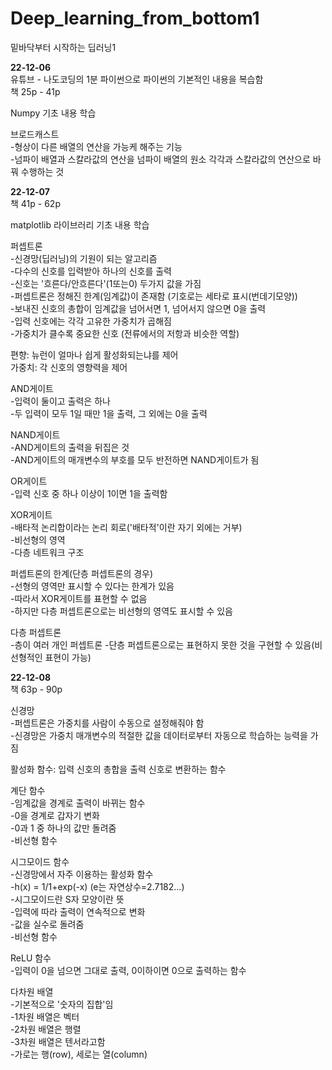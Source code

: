 # Deep_learning_from_bottom1
밑바닥부터 시작하는 딥러닝1  

**22-12-06**  
유튜브 - 나도코딩의 1분 파이썬으로 파이썬의 기본적인 내용을 복습함  
책 25p - 41p  

Numpy 기초 내용 학습  

브로드캐스트  
-형상이 다른 배열의 연산을 가능케 해주는 기능  
-넘파이 배열과 스칼라값의 연산을 넘파이 배열의 원소 각각과 스칼라값의 연산으로 바꿔 수행하는 것

**22-12-07**  
책 41p - 62p  

matplotlib 라이브러리 기초 내용 학습  

퍼셉트론  
-신경망(딥러닝)의 기원이 되는 알고리즘  
-다수의 신호를 입력받아 하나의 신호를 출력  
-신호는 '흐른다/안흐른다'(1또는0) 두가지 값을 가짐  
-퍼셉트론은 정해진 한계(임계값)이 존재함 (기호로는 세타로 표시(번데기모양))  
-보내진 신호의 총합이 임계값을 넘어서면 1, 넘어서지 않으면 0을 출력  
-입력 신호에는 각각 고유한 가중치가 곱해짐  
-가중치가 클수록 중요한 신호 (전류에서의 저항과 비슷한 역할)  

편향: 뉴런이 얼마나 쉽게 활성화되는냐를 제어  
가중치: 각 신호의 영향력을 제어  

AND게이트  
-입력이 둘이고 출력은 하나  
-두 입력이 모두 1일 때만 1을 출력, 그 외에는 0을 출력  

NAND게이트  
-AND게이트의 출력을 뒤집은 것  
-AND게이트의 매개변수의 부호를 모두 반전하면 NAND게이트가 됨  

OR게이트  
-입력 신호 중 하나 이상이 1이면 1을 출력함  

XOR게이트  
-배타적 논리합이라는 논리 회로('배타적'이란 자기 외에는 거부)  
-비선형의 영역  
-다층 네트워크 구조  

퍼셉트론의 한계(단층 퍼셉트론의 경우)  
-선형의 영역만 표시할 수 있다는 한계가 있음  
-따라서 XOR게이트를 표현할 수 없음  
-하지만 다층 퍼셉트론으로는 비선형의 영역도 표시할 수 있음  

다층 퍼셉트론  
-층이 여러 개인 퍼셉트론
-단층 퍼셉트론으로는 표현하지 못한 것을 구현할 수 있음(비선형적인 표현이 가능)  

**22-12-08**  
책 63p - 90p  

신경망  
-퍼셉트론은 가중치를 사람이 수동으로 설정해줘야 함  
-신경망은 가중치 매개변수의 적절한 값을 데이터로부터 자동으로 학습하는 능력을 가짐  

활성화 함수: 입력 신호의 총합을 출력 신호로 변환하는 함수  

계단 함수  
-임계값을 경계로 출력이 바뀌는 함수  
-0을 경계로 갑자기 변화  
-0과 1 중 하나의 값만 돌려줌  
-비선형 함수  

시그모이드 함수  
-신경망에서 자주 이용하는 활성화 함수  
-h(x) = 1/1+exp(-x) (e는 자연상수=2.7182...)  
-시그모이드란 S자 모양이란 뜻  
-입력에 따라 출력이 연속적으로 변화  
-값을 실수로 돌려줌  
-비선형 함수  

ReLU 함수  
-입력이 0을 넘으면 그대로 출력, 0이하이면 0으로 출력하는 함수  

다차원 배열  
-기본적으로 '숫자의 집합'임  
-1차원 배열은 벡터  
-2차원 배열은 행렬  
-3차원 배열은 텐서라고함  
-가로는 행(row), 세로는 열(column)  

